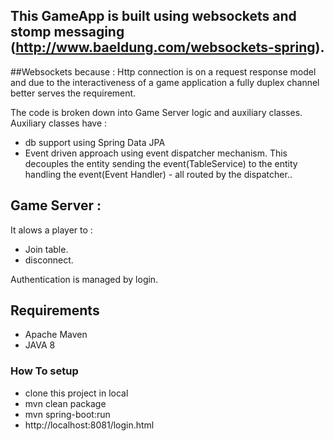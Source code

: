 ## This GameApp is built using websockets and stomp messaging (http://www.baeldung.com/websockets-spring).

##Websockets because :
  Http connection is on a request response model and due to the interactiveness of a game application a fully duplex channel better serves the requirement.

The code is broken down into Game Server logic and auxiliary classes.
Auxiliary classes have :
 - db support using Spring Data JPA
 - Event driven approach using event dispatcher mechanism. This decouples the entity sending the event(TableService) to the entity handling the event(Event Handler) - all routed by the dispatcher..

## Game Server :
 It alows a player to :
   - Join table.
   - disconnect.
   
   Authentication is managed by login.
   
   
## Requirements
- Apache Maven
- JAVA 8

### How To setup
- clone this project in local
- mvn clean package
- mvn spring-boot:run
- http://localhost:8081/login.html
 


